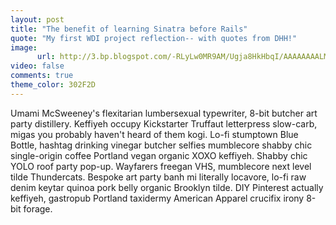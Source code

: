 ```yaml
---
layout: post
title: "The benefit of learning Sinatra before Rails"
quote: "My first WDI project reflection-- with quotes from DHH!"
image:
      url: http://3.bp.blogspot.com/-RLyLw0MR9AM/Ugja8HkHbqI/AAAAAAAALMA/HcqjkTsf94c/s1600/frank_sinatra.jpg
video: false
comments: true
theme_color: 302F2D
---
```


Umami McSweeney's flexitarian lumbersexual typewriter, 8-bit butcher art party distillery. Keffiyeh occupy Kickstarter Truffaut letterpress slow-carb, migas you probably haven't heard of them kogi. Lo-fi stumptown Blue Bottle, hashtag drinking vinegar butcher selfies mumblecore shabby chic single-origin coffee Portland vegan organic XOXO keffiyeh. Shabby chic YOLO roof party pop-up. Wayfarers freegan VHS, mumblecore next level tilde Thundercats. Bespoke art party banh mi literally locavore, lo-fi raw denim keytar quinoa pork belly organic Brooklyn tilde. DIY Pinterest actually keffiyeh, gastropub Portland taxidermy American Apparel crucifix irony 8-bit forage.
